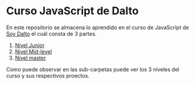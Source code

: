 # Curso JavaScript de Dalto

En este repositorio se almacena lo aprendido en el curso de JavaScript de [Soy Dalto](https://www.youtube.com/channel/UCtoo4_P6ilCj7jwa4FmA5lQ) el cuál consta de 3 partes.

1. [Nivel Junior](https://www.youtube.com/watch?v=z95mZVUcJ-E&t=6338s)
2. [Nivel Mid-level](https://www.youtube.com/watch?v=xOinGb2MZSk&t=222s)
3. [Nivel master](https://www.youtube.com/watch?v=EbMi1Qj4rVE&t=58s)

Como puede observar en las sub-carpetas puede ver los 3 niveles del curso y sus respectivos proectos.